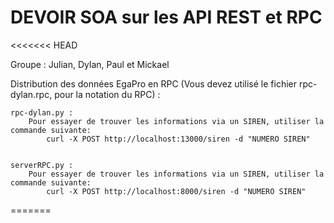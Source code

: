 # DEVOIR SOA sur les API REST et RPC
<<<<<<< HEAD

Groupe : Julian, Dylan, Paul et Mickael

Distribution des données EgaPro en RPC (Vous devez utilisé le fichier rpc-dylan.rpc, pour la notation du RPC) : 

	rpc-dylan.py :
		Pour essayer de trouver les informations via un SIREN, utiliser la commande suivante:
			curl -X POST http://localhost:13000/siren -d "NUMERO SIREN"


	serverRPC.py :
		Pour essayer de trouver les informations via un SIREN, utiliser la commande suivante:
			curl -X POST http://localhost:8000/siren -d "NUMERO SIREN"
=======

